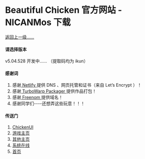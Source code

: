 # Beautiful Chicken 官方网站 - NICANMos 下载

[返回上一级……](https://xuanxuan1231.ml/nicanmos)

#### 请选择版本
v5.04.528 开发中……
（提取码均为 ikun）

#### 感谢词
1.  感谢[ Netlify ](https://netlify.com)提供 DNS 、网页托管和证书（来自 Let’s Encrypt ）！
2.  感谢[ TurboWarp Packager ](https://packager.turbowarp.org/)提供作品打包！
3.  感谢[ Freenom ](https://freenom.com)提供域名！
4.  感谢同学们----还想弄这些玩意！！！

#### 传送门
1.  [ChickenUI](https://xuanxuan1231.ml/chickenui)
2.  [游戏主页](https://xuanxuan1231.ml/game)
3.  [其他主页](https://xuanxuan1231.ml/other)
4.  [系统在线](https://xuanxuan1231.ml/system)
5.  [首页](https://xuanxuan1231.ml)